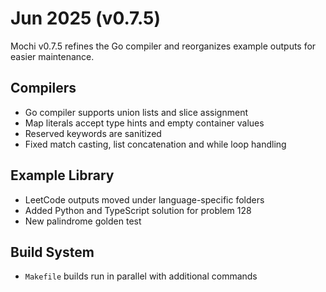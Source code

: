 # Jun 2025 (v0.7.5)

Mochi v0.7.5 refines the Go compiler and reorganizes example outputs for easier maintenance.

## Compilers

- Go compiler supports union lists and slice assignment
- Map literals accept type hints and empty container values
- Reserved keywords are sanitized
- Fixed match casting, list concatenation and while loop handling

## Example Library

- LeetCode outputs moved under language-specific folders
- Added Python and TypeScript solution for problem 128
- New palindrome golden test

## Build System

- `Makefile` builds run in parallel with additional commands
